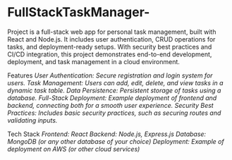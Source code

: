 # FullStackTaskManager-
Project is a full-stack web app for personal task management, built with React and Node.js. It includes user authentication, CRUD operations for tasks, and deployment-ready setups. With security best practices and CI/CD integration, this project demonstrates end-to-end development, deployment, and task management in a cloud environment.

Features
*User Authentication: Secure registration and login system for users.*
*Task Management: Users can add, edit, delete, and view tasks in a dynamic task table.*
*Data Persistence: Persistent storage of tasks using a database.*
*Full-Stack Deployment: Example deployment of frontend and backend, connecting both for a smooth user experience.*
*Security Best Practices: Includes basic security practices, such as securing routes and validating inputs.*


Tech Stack
*Frontend: React*
*Backend: Node.js, Express.js*
*Database: MongoDB (or any other database of your choice)*
*Deployment: Example of deployment on AWS (or other cloud services)*


